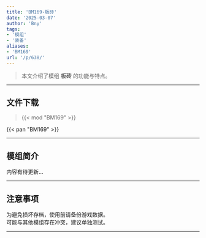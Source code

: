 ```yaml
---
title: 'BM169-板砖'
date: '2025-03-07'
author: 'Bny'
tags:
- '模组'
- '装备'
aliases:
- 'BM169'
url: '/p/638/'
---
```


> 本文介绍了模组 **板砖** 的功能与特点。

---

## 文件下载  

> {{< mod "BM169" >}}  

{{< pan "BM169" >}}  

---

## 模组简介

>  
内容有待更新...  

---

## 注意事项

>  
为避免损坏存档，使用前请备份游戏数据。  
可能与其他模组存在冲突，建议单独测试。  

---

